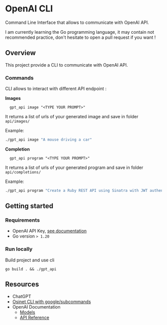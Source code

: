 # OpenAI CLI

Command Line Interface that allows to communicate with OpenAI API.

I am currently learning the Go programming language, it may contain not recommended practice, don't hesitate to open a pull request if you want !

## Overview

This project provide a CLI to communicate with OpenAI API. 

### Commands

CLI allows to interact with different API endpoint : 

**Images**
  ```
    gpt_api image "<TYPE YOUR PROMPT>"
  ```
It returns a list of urls of your generated image and save in folder `api/images/`

Example:
```bash
./gpt_api image "A mouse driving a car"
```


**Completion**
  ```
    gpt_api program "<TYPE YOUR PROMPT>"
  ```
It returns a list of urls of your generated program and save in folder `api/completions/`

Example:
```bash
./gpt_api program "Create a Ruby REST API using Sinatra with JWT authentication"
```

## Getting started

### Requirements
* OpenAI API Key, [see documentation](https://platform.openai.com/overview)
* Go version `> 1.20`

### Run locally

Build project and use cli 

`go build . && ./gpt_api`

## Resources

* ChatGPT
* [Osinet CLI with google/subcommands](https://osinet.fr/go/articles/cli-google-subcommands/)
* OpenAI Documentation
  * [Models](https://platform.openai.com/docs/models/model-endpoint-compatibility)
  * [API Reference](https://platform.openai.com/docs/api-reference/chat/create)